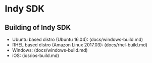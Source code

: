 # Indy SDK

## Building of Indy SDK

* Ubuntu based distro (Ubuntu 16.04): (docs/windows-build.md)
* RHEL based distro (Amazon Linux 2017.03): (docs/rhel-build.md)
* Windows: (docs/windows-build.md)
* iOS: (ios/ios-build.md)